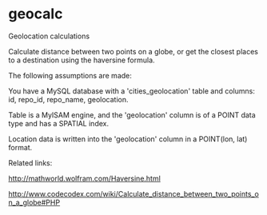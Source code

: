 geocalc
=======

Geolocation calculations

Calculate distance between two points on a globe, or get the closest places to a destination using the haversine formula.

The following assumptions are made:

You have a MySQL database with a 'cities_geolocation' table and columns: id, repo_id, repo_name, geolocation.

Table is a MyISAM engine, and the 'geolocation' column is of a POINT data type and has a SPATIAL index.

Location data is written into the 'geolocation' column in a POINT(lon, lat) format.

Related links:

http://mathworld.wolfram.com/Haversine.html

http://www.codecodex.com/wiki/Calculate_distance_between_two_points_on_a_globe#PHP
